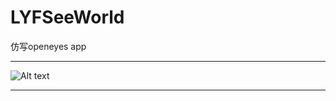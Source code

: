 # LYFSeeWorld
仿写openeyes app
***
![Alt text](https://github.com/RocketsChen/CDDStore/raw/master/CDDStoreGif.gif)
***
